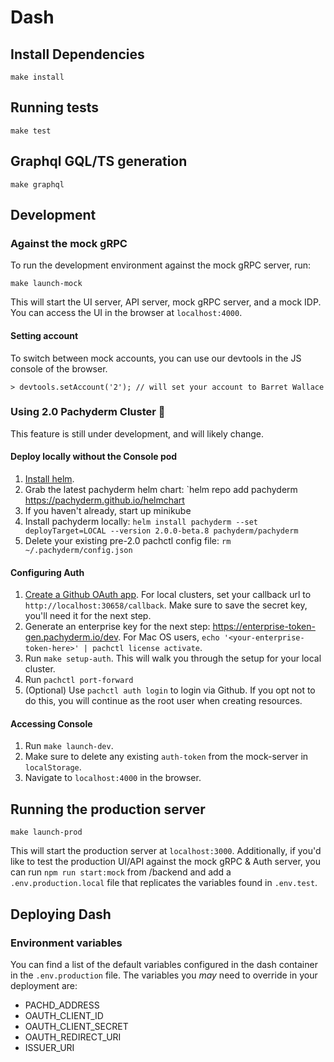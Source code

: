 # Dash

## Install Dependencies
```
make install
```

## Running tests
```
make test
```

## Graphql GQL/TS generation
```
make graphql
```


## Development

### Against the mock gRPC
To run the development environment against the mock gRPC server, run:

`make launch-mock`

This will start the UI server, API server, mock gRPC server, and a mock IDP. You can access the UI in the browser at `localhost:4000`.

#### Setting account
To switch between mock accounts, you can use our devtools in the JS console of the browser.

```
> devtools.setAccount('2'); // will set your account to Barret Wallace
```

### Using 2.0 Pachyderm Cluster 🚧
This feature is still under development, and will likely change.

#### Deploy locally without the Console pod
1. [Install helm](https://helm.sh/docs/intro/install/).
1. Grab the latest pachyderm helm chart: `helm repo add pachyderm https://pachyderm.github.io/helmchart
1. If you haven't already, start up minikube
1. Install pachyderm locally: `helm install pachyderm --set deployTarget=LOCAL --version 2.0.0-beta.8 pachyderm/pachyderm`
1. Delete your existing pre-2.0 pachctl config file: `rm ~/.pachyderm/config.json`

#### Configuring Auth
1. [Create a Github OAuth app](https://docs.github.com/en/developers/apps/creating-an-oauth-app). For local clusters, set your callback url to `http://localhost:30658/callback`. Make sure to save the secret key, you'll need it for the next step.
1. Generate an enterprise key for the next step: https://enterprise-token-gen.pachyderm.io/dev. For Mac OS users, `echo '<your-enterprise-token-here>' | pachctl license activate`.
1. Run `make setup-auth`. This will walk you through the setup for your local cluster.
1. Run `pachctl port-forward`
1. (Optional) Use `pachctl auth login` to login via Github. If you opt not to do this, you will continue as the root user when creating resources.

#### Accessing Console
1. Run `make launch-dev`.
1. Make sure to delete any existing `auth-token` from the mock-server in `localStorage`.
1. Navigate to `localhost:4000` in the browser.

## Running the production server

`make launch-prod`

This will start the production server at `localhost:3000`. Additionally, if you'd like to test the production UI/API against the mock gRPC & Auth server, you can run `npm run start:mock` from /backend and add a `.env.production.local` file that replicates the variables found in `.env.test`.

## Deploying Dash

### Environment variables
You can find a list of the default variables configured in the dash container in the `.env.production` file. The variables you _may_ need to override in your deployment are:

- PACHD_ADDRESS
- OAUTH_CLIENT_ID
- OAUTH_CLIENT_SECRET
- OAUTH_REDIRECT_URI
- ISSUER_URI
